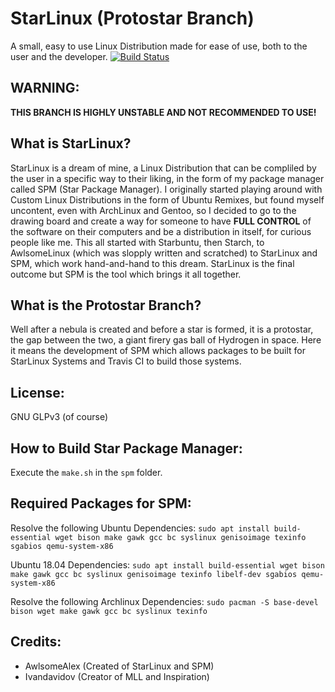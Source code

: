 # StarLinux (Protostar Branch)
A small, easy to use Linux Distribution made for ease of use, both to the user and the developer.
[![Build Status](https://travis-ci.com/AwlsomeAlex/StarLinux.svg?branch=protostar)](https://travis-ci.com/AwlsomeAlex/StarLinux)

## WARNING:
**THIS BRANCH IS HIGHLY UNSTABLE AND NOT RECOMMENDED TO USE!**

## What is StarLinux?
StarLinux is a dream of mine, a Linux Distribution that can be compliled by the user in a specific way to their liking, in the form of my package manager called SPM (Star Package Manager). I originally started playing around with Custom Linux Distributions in the form of Ubuntu Remixes, but found myself uncontent, even with ArchLinux and Gentoo, so I decided to go to the drawing board and create a way for someone to have **FULL CONTROL** of the software on their computers and be a distribution in itself, for curious people like me. This all started with Starbuntu, then Starch, to AwlsomeLinux (which was slopply written and scratched) to StarLinux and SPM, which work hand-and-hand to this dream. StarLinux is the final outcome but SPM is the tool which brings it all together.

## What is the Protostar Branch?
Well after a nebula is created and before a star is formed, it is a protostar, the gap between the two, a giant firery gas ball of Hydrogen in space. Here it means the development of SPM which allows packages to be built for StarLinux Systems and Travis CI to build those systems.

## License:
GNU GLPv3 (of course)

## How to Build Star Package Manager:
Execute the `make.sh` in the `spm` folder.

## Required Packages for SPM:
Resolve the following Ubuntu Dependencies:
`sudo apt install build-essential wget bison make gawk gcc bc syslinux genisoimage texinfo sgabios qemu-system-x86`

Ubuntu 18.04 Dependencies:
`sudo apt install build-essential wget bison make gawk gcc bc syslinux genisoimage texinfo libelf-dev sgabios qemu-system-x86`

Resolve the following Archlinux Dependencies:
`sudo pacman -S base-devel bison wget make gawk gcc bc syslinux texinfo`

## Credits:
* AwlsomeAlex (Created of StarLinux and SPM)
* Ivandavidov (Creator of MLL and Inspiration)
